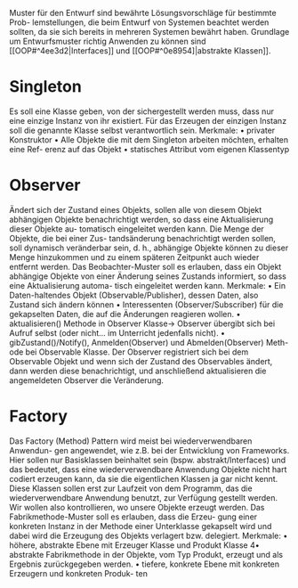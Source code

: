 Muster für den Entwurf sind bewährte Lösungsvorschläge für bestimmte Prob-
lemstellungen, die beim Entwurf von Systemen beachtet werden sollten, da sie
sich bereits in mehreren Systemen bewährt haben. Grundlage um Entwurfsmuster richtig Anwenden zu können sind [[OOP#^4ee3d2|Interfaces]] und [[OOP#^0e8954]|abstrakte Klassen]].
# Singleton
Es soll eine Klasse geben, von der sichergestellt werden muss, dass nur eine
einzige Instanz von ihr existiert. Für das Erzeugen der einzigen Instanz soll die
genannte Klasse selbst verantwortlich sein. Merkmale:
• privater Konstruktor
• Alle Objekte die mit dem Singleton arbeiten möchten, erhalten eine Ref-
erenz auf das Objekt
• statisches Attribut vom eigenen Klassentyp
# Observer 
Ändert sich der Zustand eines Objekts, sollen alle von diesem Objekt abhängigen
Objekte benachrichtigt werden, so dass eine Aktualisierung dieser Objekte au-
tomatisch eingeleitet werden kann. Die Menge der Objekte, die bei einer Zus-
tandsänderung benachrichtigt werden sollen, soll dynamisch veränderbar sein,
d. h., abhängige Objekte können zu dieser Menge hinzukommen und zu einem
späteren Zeitpunkt auch wieder entfernt werden.
Das Beobachter-Muster soll es erlauben, dass ein Objekt abhängige Objekte von
einer Änderung seines Zustands informiert, so dass eine Aktualisierung automa-
tisch eingeleitet werden kann. Merkmale:
• Ein Daten-haltendes Objekt (Observable/Publisher), dessen Daten, also
Zustand sich ändern können
• Interessenten (Observer/Subscriber) für die gekapselten Daten, die auf die
Änderungen reagieren wollen.
• aktualisieren() Methode in Observer Klasse→ Observer übergibt sich bei
Aufruf selbst (oder nicht... im Unterricht jedenfalls nicht).
• gibZustand()/Notify(), Anmelden(Observer) und Abmelden(Observer) Meth-
ode bei Observable Klasse.
Der Observer registriert sich bei dem Observable Objekt und wenn sich
der Zustand des Observables ändert, dann werden diese benachrichtigt, und
anschließend aktualisieren die angemeldeten Observer die Veränderung.
# Factory
Das Factory (Method) Pattern wird meist bei wiederverwendbaren Anwendun-
gen angewendet, wie z.B. bei der Entwicklung von Frameworks. Hier sollen nur
Basisklassen beinhaltet sein (bspw. abstrakt/Interfaces) und das bedeutet, dass
eine wiederverwendbare Anwendung Objekte nicht hart codiert erzeugen kann,
da sie die eigentlichen Klassen ja gar nicht kennt. Diese Klassen sollen erst zur
Laufzeit von dem Programm, das die wiederverwendbare Anwendung benutzt,
zur Verfügung gestellt werden. Wir wollen also kontrollieren, wo unsere Objekte
erzeugt werden. Das Fabrikmethode-Muster soll es erlauben, dass die Erzeu-
gung einer konkreten Instanz in der Methode einer Unterklasse gekapselt wird
und dabei wird die Erzeugung des Objekts verlagert bzw. delegiert. Merkmale:
• höhere, abstrakte Ebene mit Erzeuger Klasse und Produkt Klasse
4• abstrakte Fabrikmethode in der Objekte, vom Typ Produkt, erzeugt und
als Ergebnis zurückgegeben werden.
• tiefere, konkrete Ebene mit konkreten Erzeugern und konkreten Produk-
ten
